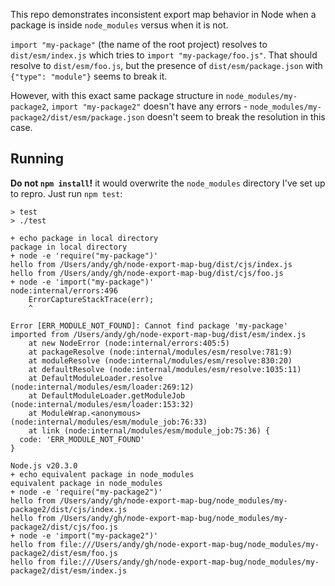 This repo demonstrates inconsistent export map behavior in Node when a package is inside `node_modules`
versus when it is not.

`import "my-package"` (the name of the root project) resolves to `dist/esm/index.js` which tries to `import "my-package/foo.js"`.
That should resolve to `dist/esm/foo.js`, but the presence of `dist/esm/package.json` with `{"type": "module"}`
seems to break it.

However, with this exact same package structure in `node_modules/my-package2`, `import "my-package2"` doesn't
have any errors - `node_modules/my-package2/dist/esm/package.json` doesn't seem to break the resolution in this
case.

## Running

**Do not `npm install`!** it would overwrite the `node_modules` directory I've set up to repro.
Just run `npm test`:

```
> test
> ./test

+ echo package in local directory
package in local directory
+ node -e 'require("my-package")'
hello from /Users/andy/gh/node-export-map-bug/dist/cjs/index.js
hello from /Users/andy/gh/node-export-map-bug/dist/cjs/foo.js
+ node -e 'import("my-package")'
node:internal/errors:496
    ErrorCaptureStackTrace(err);
    ^

Error [ERR_MODULE_NOT_FOUND]: Cannot find package 'my-package' imported from /Users/andy/gh/node-export-map-bug/dist/esm/index.js
    at new NodeError (node:internal/errors:405:5)
    at packageResolve (node:internal/modules/esm/resolve:781:9)
    at moduleResolve (node:internal/modules/esm/resolve:830:20)
    at defaultResolve (node:internal/modules/esm/resolve:1035:11)
    at DefaultModuleLoader.resolve (node:internal/modules/esm/loader:269:12)
    at DefaultModuleLoader.getModuleJob (node:internal/modules/esm/loader:153:32)
    at ModuleWrap.<anonymous> (node:internal/modules/esm/module_job:76:33)
    at link (node:internal/modules/esm/module_job:75:36) {
  code: 'ERR_MODULE_NOT_FOUND'
}

Node.js v20.3.0
+ echo equivalent package in node_modules
equivalent package in node_modules
+ node -e 'require("my-package2")'
hello from /Users/andy/gh/node-export-map-bug/node_modules/my-package2/dist/cjs/index.js
hello from /Users/andy/gh/node-export-map-bug/node_modules/my-package2/dist/cjs/foo.js
+ node -e 'import("my-package2")'
hello from file:///Users/andy/gh/node-export-map-bug/node_modules/my-package2/dist/esm/foo.js
hello from file:///Users/andy/gh/node-export-map-bug/node_modules/my-package2/dist/esm/index.js
```

